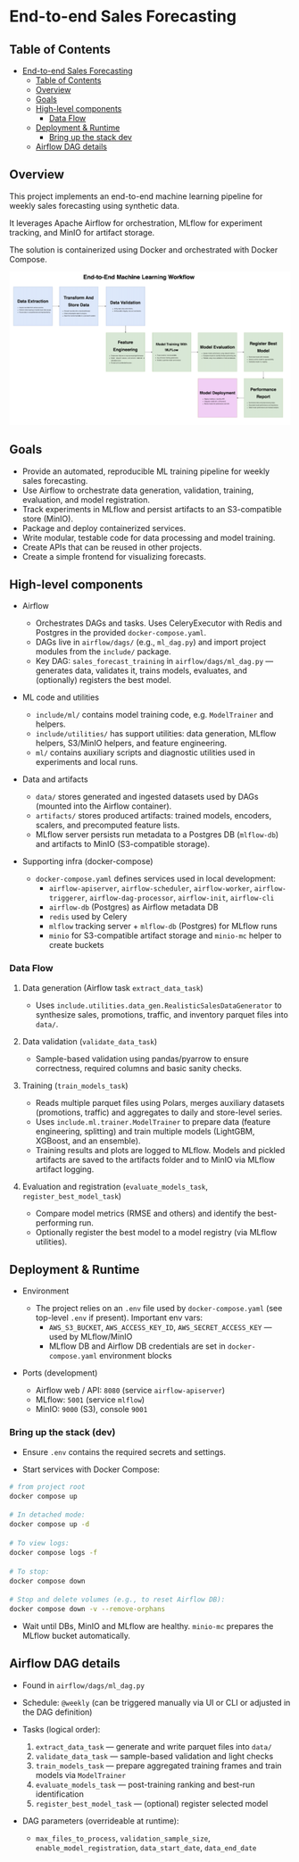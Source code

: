 # End-to-end Sales Forecasting

## Table of Contents

<!-- TOC -->

- [End-to-end Sales Forecasting](#end-to-end-sales-forecasting)
  - [Table of Contents](#table-of-contents)
  - [Overview](#overview)
  - [Goals](#goals)
  - [High-level components](#high-level-components)
    - [Data Flow](#data-flow)
  - [Deployment & Runtime](#deployment--runtime)
    - [Bring up the stack dev](#bring-up-the-stack-dev)
  - [Airflow DAG details](#airflow-dag-details)

<!-- /TOC -->

## Overview

This project implements an end-to-end machine learning pipeline for weekly sales forecasting using synthetic data.

It leverages Apache Airflow for orchestration, MLflow for experiment tracking, and MinIO for artifact storage.

The solution is containerized using Docker and orchestrated with Docker Compose.

![Architecture Diagram](static/Architecture_1.png)

## Goals

- Provide an automated, reproducible ML training pipeline for weekly sales forecasting.
- Use Airflow to orchestrate data generation, validation, training, evaluation, and model registration.
- Track experiments in MLflow and persist artifacts to an S3-compatible store (MinIO).
- Package and deploy containerized services.
- Write modular, testable code for data processing and model training.
- Create APIs that can be reused in other projects.
- Create a simple frontend for visualizing forecasts.

## High-level components

- Airflow
  - Orchestrates DAGs and tasks. Uses CeleryExecutor with Redis and Postgres in the provided `docker-compose.yaml`.
  - DAGs live in `airflow/dags/` (e.g., `ml_dag.py`) and import project modules from the `include/` package.
  - Key DAG: `sales_forecast_training` in `airflow/dags/ml_dag.py` — generates data, validates it, trains models, evaluates, and (optionally) registers the best model.

- ML code and utilities
  - `include/ml/` contains model training code, e.g. `ModelTrainer` and helpers.
  - `include/utilities/` has support utilities: data generation, MLflow helpers, S3/MinIO helpers, and feature engineering.
  - `ml/` contains auxiliary scripts and diagnostic utilities used in experiments and local runs.

- Data and artifacts
  - `data/` stores generated and ingested datasets used by DAGs (mounted into the Airflow container).
  - `artifacts/` stores produced artifacts: trained models, encoders, scalers, and precomputed feature lists.
  - MLflow server persists run metadata to a Postgres DB (`mlflow-db`) and artifacts to MinIO (S3-compatible storage).

- Supporting infra (docker-compose)
  - `docker-compose.yaml` defines services used in local development:
    - `airflow-apiserver`, `airflow-scheduler`, `airflow-worker`, `airflow-triggerer`, `airflow-dag-processor`, `airflow-init`, `airflow-cli`
    - `airflow-db` (Postgres) as Airflow metadata DB
    - `redis` used by Celery
    - `mlflow` tracking server + `mlflow-db` (Postgres) for MLflow runs
    - `minio` for S3-compatible artifact storage and `minio-mc` helper to create buckets

### Data Flow

1. Data generation (Airflow task `extract_data_task`)
   - Uses `include.utilities.data_gen.RealisticSalesDataGenerator` to synthesize sales, promotions, traffic, and inventory parquet files into `data/`.

2. Data validation (`validate_data_task`)
   - Sample-based validation using pandas/pyarrow to ensure correctness, required columns and basic sanity checks.

3. Training (`train_models_task`)
   - Reads multiple parquet files using Polars, merges auxiliary datasets (promotions, traffic) and aggregates to daily and store-level series.
   - Uses `include.ml.trainer.ModelTrainer` to prepare data (feature engineering, splitting) and train multiple models (LightGBM, XGBoost, and an ensemble).
   - Training results and plots are logged to MLflow. Models and pickled artifacts are saved to the artifacts folder and to MinIO via MLflow artifact logging.

4. Evaluation and registration (`evaluate_models_task`, `register_best_model_task`)
   - Compare model metrics (RMSE and others) and identify the best-performing run.
   - Optionally register the best model to a model registry (via MLflow utilities).

## Deployment & Runtime

- Environment
  - The project relies on an `.env` file used by `docker-compose.yaml` (see top-level `.env` if present). Important env vars:
    - `AWS_S3_BUCKET`, `AWS_ACCESS_KEY_ID`, `AWS_SECRET_ACCESS_KEY` — used by MLflow/MinIO
    - MLflow DB and Airflow DB credentials are set in `docker-compose.yaml` environment blocks

- Ports (development)
  - Airflow web / API: `8080` (service `airflow-apiserver`)
  - MLflow: `5001` (service `mlflow`)
  - MinIO: `9000` (S3), console `9001`

### Bring up the stack (dev)

- Ensure `.env` contains the required secrets and settings.

- Start services with Docker Compose:

```bash
# from project root
docker compose up

# In detached mode:
docker compose up -d

# To view logs:
docker compose logs -f

# To stop:
docker compose down

# Stop and delete volumes (e.g., to reset Airflow DB):
docker compose down -v --remove-orphans
```

- Wait until DBs, MinIO and MLflow are healthy. `minio-mc` prepares the MLflow bucket automatically.

## Airflow DAG details

- Found in `airflow/dags/ml_dag.py`
- Schedule: `@weekly` (can be triggered manually via UI or CLI or adjusted in the DAG definition)
- Tasks (logical order):
  1. `extract_data_task` — generate and write parquet files into `data/`
  2. `validate_data_task` — sample-based validation and light checks
  3. `train_models_task` — prepare aggregated training frames and train models via `ModelTrainer`
  4. `evaluate_models_task` — post-training ranking and best-run identification
  5. `register_best_model_task` — (optional) register selected model

- DAG parameters (overrideable at runtime):
  - `max_files_to_process`, `validation_sample_size`, `enable_model_registration`, `data_start_date`, `data_end_date`
